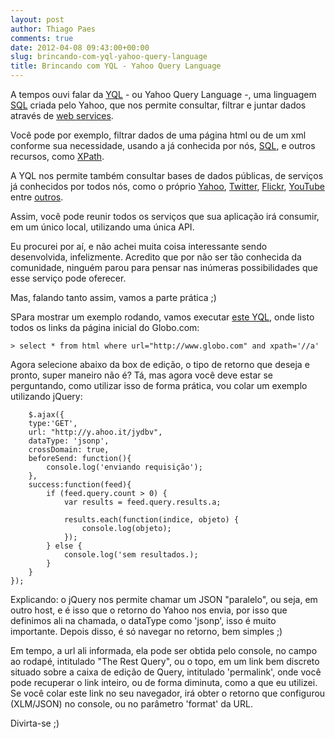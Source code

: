 ```yaml
---
layout: post
author: Thiago Paes
comments: true
date: 2012-04-08 09:43:00+00:00
slug: brincando-com-yql-yahoo-query-language
title: Brincando com YQL - Yahoo Query Language
---
```


A tempos ouvi falar da [YQL](http://developer.yahoo.com/yql/) - ou Yahoo Query Language -, uma linguagem [SQL](http://pt.wikipedia.org/wiki/SQL) criada pelo 
Yahoo, que nos permite consultar, filtrar e juntar dados através de [web services](http://pt.wikipedia.org/wiki/Web_service).

Você pode por exemplo, filtrar dados de uma página html ou de um xml conforme sua necessidade, usando a já conhecida por nós, [SQL](http://pt.wikipedia.org/wiki/SQL), 
e outros recursos, como [XPath](http://en.wikipedia.org/wiki/XPath).

A YQL nos permite também consultar bases de dados públicas, de serviços já conhecidos por todos nós, como o próprio [Yahoo](http://www.yahoo.com.br/), 
[Twitter](http://www.twitter.com/), [Flickr](http://www.flickr.com/), [YouTube](http://www.youtube.com.br/) entre 
[outros](http://developer.yahoo.com/yql/console/?q=show%20tables&env=store://datatables.org/alltableswithkeys).  

Assim, você pode reunir todos os serviços que sua aplicação irá consumir, em um único local, utilizando uma única API.

Eu procurei por aí, e não achei muita coisa interessante sendo desenvolvida, infelizmente. Acredito que por não ser tão conhecida da comunidade, ninguém parou para 
pensar nas inúmeras possibilidades que esse serviço pode oferecer.

Mas, falando tanto assim, vamos a parte prática ;)

SPara mostrar um exemplo rodando, vamos executar [este YQL](http://y.ahoo.it/jydbv), onde listo todos os links da página inicial do Globo.com:

```
> select * from html where url="http://www.globo.com" and xpath='//a'
```

Agora selecione abaixo da box de edição, o tipo de retorno que deseja e pronto, super maneiro não é?
Tá, mas agora você deve estar se perguntando, como utilizar isso de forma prática, vou colar um exemplo utilizando jQuery:

```
    $.ajax({
    type:'GET',
    url: "http://y.ahoo.it/jydbv",
    dataType: 'jsonp',
    crossDomain: true,
    beforeSend: function(){
        console.log('enviando requisição');
    },
    success:function(feed){
        if (feed.query.count > 0) {
            var results = feed.query.results.a;

            results.each(function(indice, objeto) {
                console.log(objeto);
            });
        } else {
            console.log('sem resultados.);
        }
    }
});
```

Explicando: o jQuery nos permite chamar um JSON "paralelo", ou seja, em outro host, e é isso que o retorno do Yahoo nos envia, por isso que definimos ali na 
chamada, o dataType como 'jsonp', isso é muito importante.
Depois disso, é só navegar no retorno, bem simples ;)

Em tempo, a url ali informada, ela pode ser obtida pelo console, no campo ao rodapé, intitulado "The Rest Query", ou o topo, em um link bem discreto situado sobre a 
caixa de edição de Query, intitulado 'permalink', onde você pode recuperar o link inteiro, ou de forma diminuta, como a que eu utilizei. 
Se você colar este link no seu navegador, irá obter o retorno que configurou (XLM/JSON) no console, ou no parâmetro 'format' da URL.

Divirta-se ;)
